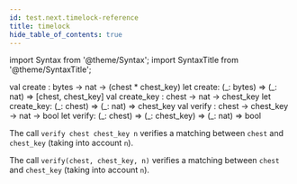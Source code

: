 ```yaml
---
id: test.next.timelock-reference
title: timelock
hide_table_of_contents: true
---
```

import Syntax from '@theme/Syntax';
import SyntaxTitle from '@theme/SyntaxTitle';



<SyntaxTitle syntax="cameligo">
val create : bytes -&gt; nat -&gt; (chest * chest&#95;key)
</SyntaxTitle>
<SyntaxTitle syntax="jsligo">
let create: (&#95;: bytes) =&gt; (&#95;: nat) =&gt; [chest, chest&#95;key]
</SyntaxTitle>

<SyntaxTitle syntax="cameligo">
val create&#95;key : chest -&gt; nat -&gt; chest&#95;key
</SyntaxTitle>
<SyntaxTitle syntax="jsligo">
let create&#95;key: (&#95;: chest) =&gt; (&#95;: nat) =&gt; chest&#95;key
</SyntaxTitle>

<SyntaxTitle syntax="cameligo">
val verify : chest -&gt; chest&#95;key -&gt; nat -&gt; bool
</SyntaxTitle>
<SyntaxTitle syntax="jsligo">
let verify: (&#95;: chest) =&gt; (&#95;: chest&#95;key) =&gt; (&#95;: nat) =&gt; bool
</SyntaxTitle>
<Syntax syntax="cameligo">

The call `verify chest chest_key n` verifies a matching
        between `chest` and `chest_key` (taking into account `n`).

</Syntax>

<Syntax syntax="jsligo">

The call `verify(chest, chest_key, n)` verifies a matching
        between `chest` and `chest_key` (taking into account `n`).

</Syntax>
